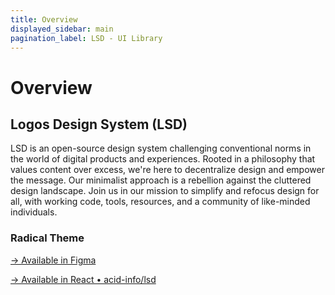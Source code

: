 ```yaml
---
title: Overview
displayed_sidebar: main
pagination_label: LSD - UI Library
---
```


# Overview

## Logos Design System (LSD)

LSD is an open-source design system challenging conventional norms in the world of digital products and experiences. Rooted in a philosophy that values content over excess, we're here to decentralize design and empower the message. Our minimalist approach is a rebellion against the cluttered design landscape. Join us in our mission to simplify and refocus design for all, with working code, tools, resources, and a community of like-minded individuals.

### Radical Theme

[→ Available in Figma](https://www.figma.com/file/DVfLHVRl8adBPYkgq02Qki/LSD-%E2%80%93-Radical?type=design&node-id=22%3A796&mode=design&t=17y4ysCLSxyCKece-1)

[→ Available in React  • acid-info/lsd](https://www.chromatic.com/library?appId=63e4f71c39dc65c5c703c1e8)